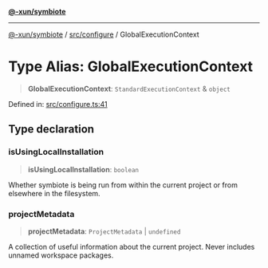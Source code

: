 [**@-xun/symbiote**](../../../README.md)

***

[@-xun/symbiote](../../../README.md) / [src/configure](../README.md) / GlobalExecutionContext

# Type Alias: GlobalExecutionContext

> **GlobalExecutionContext**: `StandardExecutionContext` & `object`

Defined in: [src/configure.ts:41](https://github.com/Xunnamius/symbiote/blob/15d3444639e5919af49429f7c60a387a77f22b82/src/configure.ts#L41)

## Type declaration

### isUsingLocalInstallation

> **isUsingLocalInstallation**: `boolean`

Whether symbiote is being run from within the current project or from
elsewhere in the filesystem.

### projectMetadata

> **projectMetadata**: `ProjectMetadata` \| `undefined`

A collection of useful information about the current project. Never
includes unnamed workspace packages.
